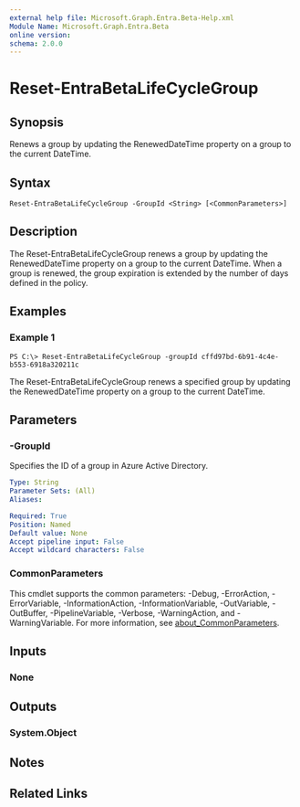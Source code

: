 ```yaml
---
external help file: Microsoft.Graph.Entra.Beta-Help.xml
Module Name: Microsoft.Graph.Entra.Beta
online version:
schema: 2.0.0
---
```


# Reset-EntraBetaLifeCycleGroup

## Synopsis
Renews a group by updating the RenewedDateTime property on a group to the current DateTime.

## Syntax

```
Reset-EntraBetaLifeCycleGroup -GroupId <String> [<CommonParameters>]
```

## Description
The Reset-EntraBetaLifeCycleGroup renews a group by updating the RenewedDateTime property on a group to the current DateTime.
When a group is renewed, the group expiration is extended by the number of days defined in the policy.

## Examples

### Example 1
```
PS C:\> Reset-EntraBetaLifeCycleGroup -groupId cffd97bd-6b91-4c4e-b553-6918a320211c
```

The Reset-EntraBetaLifeCycleGroup renews a specified group by updating the RenewedDateTime property on a group to the current DateTime.

## Parameters

### -GroupId
Specifies the ID of a group in Azure Active Directory.

```yaml
Type: String
Parameter Sets: (All)
Aliases:

Required: True
Position: Named
Default value: None
Accept pipeline input: False
Accept wildcard characters: False
```

### CommonParameters
This cmdlet supports the common parameters: -Debug, -ErrorAction, -ErrorVariable, -InformationAction, -InformationVariable, -OutVariable, -OutBuffer, -PipelineVariable, -Verbose, -WarningAction, and -WarningVariable. For more information, see [about_CommonParameters](https://go.microsoft.com/fwlink/?LinkID=113216).

## Inputs

### None
## Outputs

### System.Object
## Notes

## Related Links

